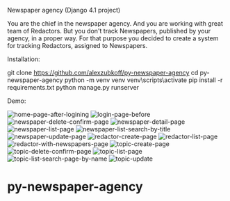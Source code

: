 Newspaper agency (Django 4.1 project)

You are the chief in the newspaper agency. 
And you are working with great team of Redactors. 
But you don't track Newspapers, published by your 
agency, in a proper way. For that purpose you decided 
to create a system for tracking Redactors, assigned to 
Newspapers. 

Installation:

git clone https://github.com/alexzubkoff/py-newspaper-agency
cd py-newspaper-agency
python -m venv venv
venv\scripts\activate
pip install -r requirements.txt
python manage.py runserver

Demo:

![home-page-after-logining](https://user-images.githubusercontent.com/22620680/201495800-6037e0a4-e282-4ce3-90bb-6e6c750c7fd2.png)
![login-page-before](https://user-images.githubusercontent.com/22620680/201495801-e1d2670f-4642-42e3-bd67-55444f96f108.png)
![newspaper-delete-confirm-page](https://user-images.githubusercontent.com/22620680/201495802-67516dac-1e82-4457-93f6-60d0a9a008cc.png)
![newspaper-detail-page](https://user-images.githubusercontent.com/22620680/201495803-5f4223f5-dbfb-4121-87d4-3924e06b49b5.png)
![newspaper-list-page](https://user-images.githubusercontent.com/22620680/201495804-f947d03f-d677-4b3d-b34f-d9453054e14f.png)
![newspaper-list-search-by-title](https://user-images.githubusercontent.com/22620680/201495805-b08c6876-c88e-4430-8917-6cb8c7dcda59.png)
![newspaper-update-page](https://user-images.githubusercontent.com/22620680/201495806-fd6532bf-54dc-475c-a23b-1df83eaffca2.png)
![redactor-create-page](https://user-images.githubusercontent.com/22620680/201495808-3f174f70-7997-4648-aead-283cbcbfc999.png)
![redactor-list-page](https://user-images.githubusercontent.com/22620680/201495810-73d510bd-4ce1-4f26-9ecb-a6f9fbe5ed16.png)
![redactor-with-newspapers-page](https://user-images.githubusercontent.com/22620680/201495811-9897e2ee-a18b-43b9-a93a-3a1ab4e21c19.png)
![topic-create-page](https://user-images.githubusercontent.com/22620680/201495812-c3734e20-c94f-4b12-9cc9-aceb8cb0cfab.png)
![topic-delete-confirm-page](https://user-images.githubusercontent.com/22620680/201495813-f88de607-d4d0-4a9f-a4c8-3ff54ee161dd.png)
![topic-list-page](https://user-images.githubusercontent.com/22620680/201495815-8de56568-e933-4438-834b-9f3d64436a2e.png)
![topic-list-search-page-by-name](https://user-images.githubusercontent.com/22620680/201495816-0877d6c5-4622-4b4f-affc-7861ee8aa3cd.png)
![topic-update](https://user-images.githubusercontent.com/22620680/201495818-20675cf9-13bc-455b-aa91-950f1cb00bd8.png)
# py-newspaper-agency
